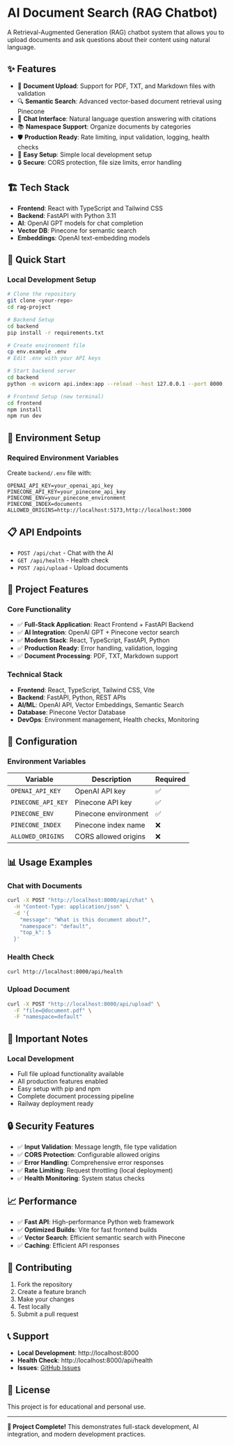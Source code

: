 # AI Document Search (RAG Chatbot)

A Retrieval-Augmented Generation (RAG) chatbot system that allows you to upload documents and ask questions about their content using natural language.

## ✨ Features

- 📄 **Document Upload**: Support for PDF, TXT, and Markdown files with validation
- 🔍 **Semantic Search**: Advanced vector-based document retrieval using Pinecone
- 💬 **Chat Interface**: Natural language question answering with citations
- 📚 **Namespace Support**: Organize documents by categories
- 🛡️ **Production Ready**: Rate limiting, input validation, logging, health checks
- 🚀 **Easy Setup**: Simple local development setup
- 🔒 **Secure**: CORS protection, file size limits, error handling

## 🏗️ Tech Stack

- **Frontend**: React with TypeScript and Tailwind CSS
- **Backend**: FastAPI with Python 3.11
- **AI**: OpenAI GPT models for chat completion
- **Vector DB**: Pinecone for semantic search
- **Embeddings**: OpenAI text-embedding models

## 🚀 Quick Start

### **Local Development Setup**
```bash
# Clone the repository
git clone <your-repo>
cd rag-project

# Backend Setup
cd backend
pip install -r requirements.txt

# Create environment file
cp env.example .env
# Edit .env with your API keys

# Start backend server
cd backend
python -m uvicorn api.index:app --reload --host 127.0.0.1 --port 8000

# Frontend Setup (new terminal)
cd frontend
npm install
npm run dev
```

## 🔧 Environment Setup

### **Required Environment Variables**
Create `backend/.env` file with:
```env
OPENAI_API_KEY=your_openai_api_key
PINECONE_API_KEY=your_pinecone_api_key
PINECONE_ENV=your_pinecone_environment
PINECONE_INDEX=documents
ALLOWED_ORIGINS=http://localhost:5173,http://localhost:3000
```

## 📋 API Endpoints

- `POST /api/chat` - Chat with the AI
- `GET /api/health` - Health check
- `POST /api/upload` - Upload documents

## 🎯 **Project Features**

### **Core Functionality**
- ✅ **Full-Stack Application**: React Frontend + FastAPI Backend
- ✅ **AI Integration**: OpenAI GPT + Pinecone vector search
- ✅ **Modern Stack**: React, TypeScript, FastAPI, Python
- ✅ **Production Ready**: Error handling, validation, logging
- ✅ **Document Processing**: PDF, TXT, Markdown support

### **Technical Stack**
- **Frontend**: React, TypeScript, Tailwind CSS, Vite
- **Backend**: FastAPI, Python, REST APIs
- **AI/ML**: OpenAI API, Vector Embeddings, Semantic Search
- **Database**: Pinecone Vector Database
- **DevOps**: Environment management, Health checks, Monitoring

## 🔧 Configuration

### Environment Variables
| Variable | Description | Required |
|----------|-------------|----------|
| `OPENAI_API_KEY` | OpenAI API key | ✅ |
| `PINECONE_API_KEY` | Pinecone API key | ✅ |
| `PINECONE_ENV` | Pinecone environment | ✅ |
| `PINECONE_INDEX` | Pinecone index name | ❌ |
| `ALLOWED_ORIGINS` | CORS allowed origins | ❌ |

## 📊 Usage Examples

### Chat with Documents
```bash
curl -X POST "http://localhost:8000/api/chat" \
  -H "Content-Type: application/json" \
  -d '{
    "message": "What is this document about?",
    "namespace": "default",
    "top_k": 5
  }'
```

### Health Check
```bash
curl http://localhost:8000/api/health
```

### Upload Document
```bash
curl -X POST "http://localhost:8000/api/upload" \
  -F "file=@document.pdf" \
  -F "namespace=default"
```

## 🚨 **Important Notes**

### **Local Development**
- Full file upload functionality available
- All production features enabled
- Easy setup with pip and npm
- Complete document processing pipeline
- Railway deployment ready

## 🔒 Security Features

- ✅ **Input Validation**: Message length, file type validation
- ✅ **CORS Protection**: Configurable allowed origins
- ✅ **Error Handling**: Comprehensive error responses
- ✅ **Rate Limiting**: Request throttling (local deployment)
- ✅ **Health Monitoring**: System status checks

## 📈 Performance

- ✅ **Fast API**: High-performance Python web framework
- ✅ **Optimized Builds**: Vite for fast frontend builds
- ✅ **Vector Search**: Efficient semantic search with Pinecone
- ✅ **Caching**: Efficient API responses

## 🤝 Contributing

1. Fork the repository
2. Create a feature branch
3. Make your changes
4. Test locally
5. Submit a pull request

## 📞 Support

- **Local Development**: http://localhost:8000
- **Health Check**: http://localhost:8000/api/health
- **Issues**: [GitHub Issues](https://github.com/yourusername/rag-project/issues)

## 📝 License

This project is for educational and personal use.

---

**🎉 Project Complete!** This demonstrates full-stack development, AI integration, and modern development practices.